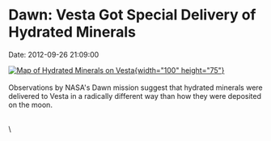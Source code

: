 Dawn: Vesta Got Special Delivery of Hydrated Minerals
=====================================================

Date: 2012-09-26 21:09:00

[![Map of Hydrated Minerals on
Vesta](http://www.jpl.nasa.gov/images/dawn/20120926/pia16186-th.jpg){width="100"
height="75"}](http://www.jpl.nasa.gov/news/news.cfm?release=2012-301&rn=news.xml&rst=3529)\
\
Observations by NASA\'s Dawn mission suggest that hydrated minerals were
delivered to Vesta in a radically different way than how they were
deposited on the moon.

\
\
